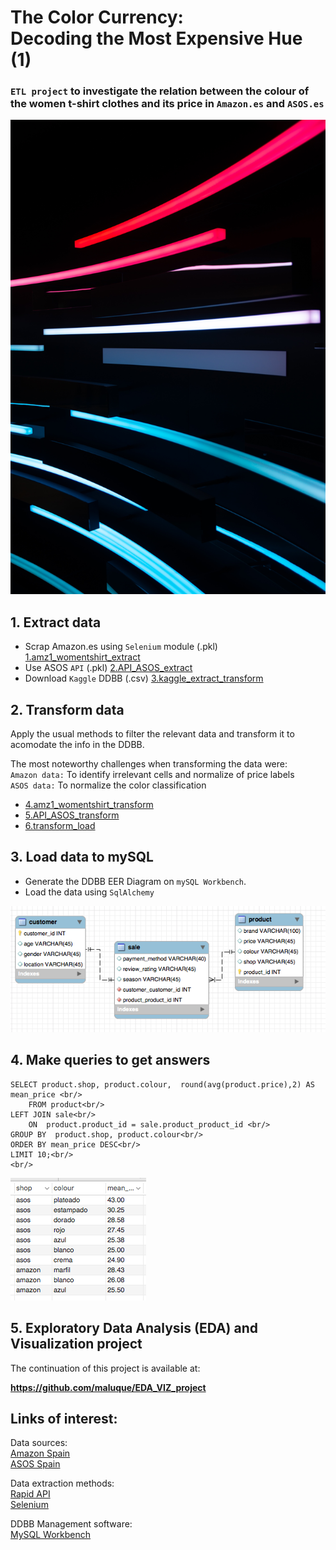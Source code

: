 # The Color Currency: <br/> Decoding the Most Expensive Hue (1)

### `ETL project` to investigate the relation between the colour of the women t-shirt clothes and its price in `Amazon.es` and `ASOS.es`

![intro](images/intro.jpg)

## 1. Extract data  <br/> 
* Scrap Amazon.es using `Selenium` module (.pkl)
    [1.amz1_womentshirt_extract](notebooks/1.amz1_womentshirt_extract.ipynb)
* Use ASOS `API` (.pkl)
    [2.API_ASOS_extract](notebooks/2.API_ASOS_extract.ipynb)
* Download `Kaggle` DDBB (.csv)
    [3.kaggle_extract_transform](notebooks/3.kaggle_extract_transform.ipynb)

## 2. Transform data

Apply the usual methods to filter the relevant data and transform it to acomodate the info in the DDBB.

The most noteworthy challenges when transforming the data were: <br/> 
`Amazon data:` To identify irrelevant cells and normalize of price labels <br/>
`ASOS data:` To normalize the color classification <br/>

* [4.amz1_womentshirt_transform](notebooks/4.amz1_womentshirt_transform.ipynb) <br/>
* [5.API_ASOS_transform](notebooks/5.API_ASOS_transform.ipynb) <br/>
* [6.transform_load](notebooks/6.transform_load.ipynb) <br/>


## 3. Load data to mySQL

* Generate the DDBB EER Diagram on `mySQL Workbench`.
* Load the data using `SqlAlchemy` 

![pipeline](images/EERD.png)

## 4. Make queries to get answers

```
SELECT product.shop, product.colour,  round(avg(product.price),2) AS mean_price <br/>
    FROM product<br/>
LEFT JOIN sale<br/>
    ON  product.product_id = sale.product_product_id <br/>
GROUP BY  product.shop, product.colour<br/>
ORDER BY mean_price DESC<br/>
LIMIT 10;<br/>
<br/>
```
![pipeline](images/query.png)

## 5. Exploratory Data Analysis (EDA) and Visualization project

The continuation of this project is available at:

**https://github.com/maluque/EDA_VIZ_project**


## Links of interest:

Data sources: <br/>
[Amazon Spain](https://www.amazon.es/) <br/>
[ASOS Spain](https://www.asos.com/es/) <br/>

Data extraction methods: <br/>
[Rapid API](https://rapidapi.com/) <br/>
[Selenium](https://www.selenium.dev/) <br/>

DDBB Management software: <br/>
[MySQL Workbench](https://www.mysql.com/products/workbench/) <br/>